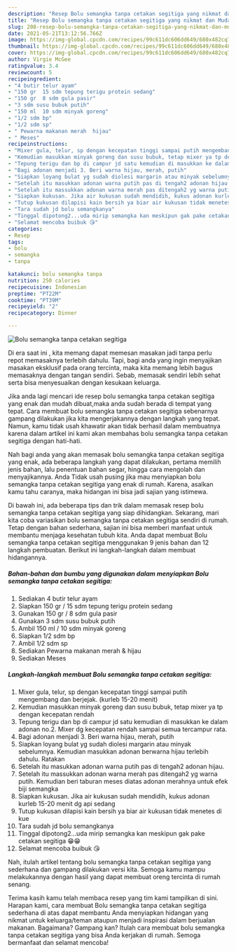 ```yaml
---
description: "Resep Bolu semangka tanpa cetakan segitiga yang nikmat dan Mudah Dibuat"
title: "Resep Bolu semangka tanpa cetakan segitiga yang nikmat dan Mudah Dibuat"
slug: 208-resep-bolu-semangka-tanpa-cetakan-segitiga-yang-nikmat-dan-mudah-dibuat
date: 2021-05-21T13:12:56.766Z
image: https://img-global.cpcdn.com/recipes/99c611dc606dd649/680x482cq70/bolu-semangka-tanpa-cetakan-segitiga-foto-resep-utama.jpg
thumbnail: https://img-global.cpcdn.com/recipes/99c611dc606dd649/680x482cq70/bolu-semangka-tanpa-cetakan-segitiga-foto-resep-utama.jpg
cover: https://img-global.cpcdn.com/recipes/99c611dc606dd649/680x482cq70/bolu-semangka-tanpa-cetakan-segitiga-foto-resep-utama.jpg
author: Virgie McGee
ratingvalue: 3.4
reviewcount: 5
recipeingredient:
- "4 butir telur ayam"
- "150 gr  15 sdm tepung terigu protein sedang"
- "150 gr  8 sdm gula pasir"
- "3 sdm susu bubuk putih"
- "150 ml  10 sdm minyak goreng"
- "1/2 sdm bp"
- "1/2 sdm sp"
- " Pewarna makanan merah  hijau"
- " Meses"
recipeinstructions:
- "Mixer gula, telur, sp dengan kecepatan tinggi sampai putih mengembang dan berjejak. (kurleb 15-20 menit)"
- "Kemudian masukkan minyak goreng dan susu bubuk, tetap mixer ya tp dengan kecepatan rendah"
- "Tepung terigu dan bp di campur jd satu kemudian di masukkan ke dalam adonan no.2. Mixer dg kecepatan rendah sampai semua tercampur rata."
- "Bagi adonan menjadi 3. Beri warna hijau, merah, putih"
- "Siapkan loyang bulat yg sudah diolesi margarin atau minyak sebelumnya. Kemudian masukkan adonan berwarna hijau terlebih dahulu. Ratakan"
- "Setelah itu masukkan adonan warna putih pas di tengah2 adonan hijau."
- "Setelah itu massukkan adonan warna merah pas ditengah2 yg warna putih. Kemudian beri taburan meses diatas adonan merahnya untuk efek biji semangka"
- "Siapkan kukusan. Jika air kukusan sudah mendidih, kukus adonan kurleb 15-20 menit dg api sedang"
- "Tutup kukusan dilapisi kain bersih ya biar air kukusan tidak menetes di kue"
- "Tara sudah jd bolu semangkanya"
- "Tinggal dipotong2...uda mirip semangka kan meskipun gak pake cetakan segitiga 😁😁"
- "Selamat mencoba buibuk 😘"
categories:
- Resep
tags:
- bolu
- semangka
- tanpa

katakunci: bolu semangka tanpa 
nutrition: 250 calories
recipecuisine: Indonesian
preptime: "PT22M"
cooktime: "PT39M"
recipeyield: "2"
recipecategory: Dinner

---
```



![Bolu semangka tanpa cetakan segitiga](https://img-global.cpcdn.com/recipes/99c611dc606dd649/680x482cq70/bolu-semangka-tanpa-cetakan-segitiga-foto-resep-utama.jpg)

Di era  saat ini , kita memang dapat memesan masakan jadi tanpa perlu repot memasaknya terlebih dahulu. Tapi, bagi anda yang ingin menyajikan masakan eksklusif pada orang tercinta, maka kita memang lebih bagus memasaknya dengan tangan sendiri. Sebab, memasak sendiri lebih sehat serta bisa menyesuaikan dengan kesukaan keluarga.

Jika anda lagi mencari ide resep bolu semangka tanpa cetakan segitiga yang enak dan mudah dibuat,maka anda sudah berada di tempat yang tepat. Cara membuat bolu semangka tanpa cetakan segitiga  sebenarnya gampang dilakukan jika kita mengerjakannya dengan langkah yang tepat. Namun, kamu tidak usah khawatir akan tidak berhasil dalam membuatnya 
karena dalam artikel ini kami akan membahas bolu semangka tanpa cetakan segitiga dengan hati-hati.  



Nah bagi anda yang akan memasak bolu semangka tanpa cetakan segitiga yang enak, ada beberapa langkah yang dapat dilakukan, pertama memilih jenis bahan, lalu penentuan bahan segar, hingga cara mengolah dan menyajikannya. Anda Tidak usah pusing jika mau menyiapkan bolu semangka tanpa cetakan segitiga yang enak di rumah. Karena, asalkan kamu  tahu caranya, maka hidangan ini bisa jadi sajian yang istimewa.

Di bawah ini, ada beberapa tips dan trik dalam memasak resep bolu semangka tanpa cetakan segitiga yang siap dihidangkan. Sekarang, mari kita coba variasikan bolu semangka tanpa cetakan segitiga sendiri di rumah. Tetap dengan bahan sederhana, sajian ini bisa memberi manfaat untuk membantu menjaga kesehatan tubuh kita. Anda dapat membuat Bolu semangka tanpa cetakan segitiga menggunakan 9 jenis bahan dan 12 langkah pembuatan. Berikut ini langkah-langkah dalam membuat hidangannya.

<!--inarticleads1-->

##### Bahan-bahan dan bumbu yang digunakan dalam menyiapkan Bolu semangka tanpa cetakan segitiga:

1. Sediakan 4 butir telur ayam
1. Siapkan 150 gr / 15 sdm tepung terigu protein sedang
1. Gunakan 150 gr / 8 sdm gula pasir
1. Gunakan 3 sdm susu bubuk putih
1. Ambil 150 ml / 10 sdm minyak goreng
1. Siapkan 1/2 sdm bp
1. Ambil 1/2 sdm sp
1. Sediakan  Pewarna makanan merah &amp; hijau
1. Sediakan  Meses




<!--inarticleads2-->

##### Langkah-langkah membuat Bolu semangka tanpa cetakan segitiga:

1. Mixer gula, telur, sp dengan kecepatan tinggi sampai putih mengembang dan berjejak. (kurleb 15-20 menit)
1. Kemudian masukkan minyak goreng dan susu bubuk, tetap mixer ya tp dengan kecepatan rendah
1. Tepung terigu dan bp di campur jd satu kemudian di masukkan ke dalam adonan no.2. Mixer dg kecepatan rendah sampai semua tercampur rata.
1. Bagi adonan menjadi 3. Beri warna hijau, merah, putih
1. Siapkan loyang bulat yg sudah diolesi margarin atau minyak sebelumnya. Kemudian masukkan adonan berwarna hijau terlebih dahulu. Ratakan
1. Setelah itu masukkan adonan warna putih pas di tengah2 adonan hijau.
1. Setelah itu massukkan adonan warna merah pas ditengah2 yg warna putih. Kemudian beri taburan meses diatas adonan merahnya untuk efek biji semangka
1. Siapkan kukusan. Jika air kukusan sudah mendidih, kukus adonan kurleb 15-20 menit dg api sedang
1. Tutup kukusan dilapisi kain bersih ya biar air kukusan tidak menetes di kue
1. Tara sudah jd bolu semangkanya
1. Tinggal dipotong2...uda mirip semangka kan meskipun gak pake cetakan segitiga 😁😁
1. Selamat mencoba buibuk 😘




Nah, itulah artikel tentang  bolu semangka tanpa cetakan segitiga  yang sederhana dan gampang dilakukan versi kita. Semoga kamu mampu melakukannya dengan hasil yang dapat membuat oreng tercinta di rumah senang. 

Terima kasih kamu telah membaca resep yang tim kami tampilkan di sini. Harapan kami, cara membuat  Bolu semangka tanpa cetakan segitiga sederhana di atas dapat membantu Anda menyiapkan hidangan yang nikmat untuk keluarga/teman ataupun menjadi inspirasi dalam berjualan makanan. Bagaimana? Gampang kan? Itulah cara membuat bolu semangka tanpa cetakan segitiga yang bisa Anda kerjakan di rumah. Semoga bermanfaat dan selamat mencoba!

